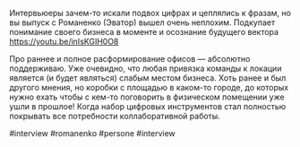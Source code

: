 
Интервьюеры зачем-то искали подвох цифрах и цеплялись к фразам, но вы выпуск с Романенко (Эватор) вышел очень неплохим. Подкупает понимание своего бизнеса в моменте и осознание будущего вектора https://youtu.be/inIsKGIH0O8

Про раннее и полное расформирование офисов — абсолютно поддерживаю. Уже очевидно, что любая привязка команды к локации является (и будет являться) слабым местом бизнеса. Хоть ранее и был другого мнения, но коробки с площадью в каком-то городе, до которых нужно ехать чтобы с кем-то поговорить в физическом помещении уже ушли в прошлое! Когда набор цифровых инструментов стал полностью покрывать все потребности коллаборативной работы.

#interview #romanenko #persone #interview 